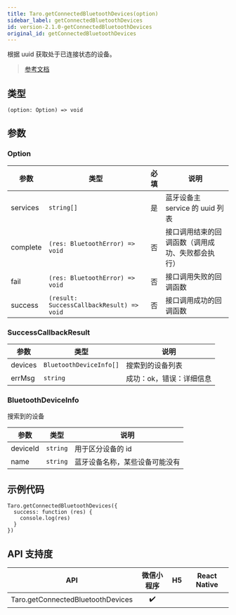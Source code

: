 ```yaml
---
title: Taro.getConnectedBluetoothDevices(option)
sidebar_label: getConnectedBluetoothDevices
id: version-2.1.0-getConnectedBluetoothDevices
original_id: getConnectedBluetoothDevices
---
```


根据 uuid 获取处于已连接状态的设备。

> [参考文档](https://developers.weixin.qq.com/miniprogram/dev/api/device/bluetooth/wx.getConnectedBluetoothDevices.html)

## 类型

```tsx
(option: Option) => void
```

## 参数

### Option

<table>
  <thead>
    <tr>
      <th>参数</th>
      <th>类型</th>
      <th style="text-align:center">必填</th>
      <th>说明</th>
    </tr>
  </thead>
  <tbody>
    <tr>
      <td>services</td>
      <td><code>string[]</code></td>
      <td style="text-align:center">是</td>
      <td>蓝牙设备主 service 的 uuid 列表</td>
    </tr>
    <tr>
      <td>complete</td>
      <td><code>(res: BluetoothError) =&gt; void</code></td>
      <td style="text-align:center">否</td>
      <td>接口调用结束的回调函数（调用成功、失败都会执行）</td>
    </tr>
    <tr>
      <td>fail</td>
      <td><code>(res: BluetoothError) =&gt; void</code></td>
      <td style="text-align:center">否</td>
      <td>接口调用失败的回调函数</td>
    </tr>
    <tr>
      <td>success</td>
      <td><code>(result: SuccessCallbackResult) =&gt; void</code></td>
      <td style="text-align:center">否</td>
      <td>接口调用成功的回调函数</td>
    </tr>
  </tbody>
</table>

### SuccessCallbackResult

<table>
  <thead>
    <tr>
      <th>参数</th>
      <th>类型</th>
      <th>说明</th>
    </tr>
  </thead>
  <tbody>
    <tr>
      <td>devices</td>
      <td><code>BluetoothDeviceInfo[]</code></td>
      <td>搜索到的设备列表</td>
    </tr>
    <tr>
      <td>errMsg</td>
      <td><code>string</code></td>
      <td>成功：ok，错误：详细信息</td>
    </tr>
  </tbody>
</table>

### BluetoothDeviceInfo

搜索到的设备

<table>
  <thead>
    <tr>
      <th>参数</th>
      <th>类型</th>
      <th>说明</th>
    </tr>
  </thead>
  <tbody>
    <tr>
      <td>deviceId</td>
      <td><code>string</code></td>
      <td>用于区分设备的 id</td>
    </tr>
    <tr>
      <td>name</td>
      <td><code>string</code></td>
      <td>蓝牙设备名称，某些设备可能没有</td>
    </tr>
  </tbody>
</table>

## 示例代码

```tsx
Taro.getConnectedBluetoothDevices({
  success: function (res) {
    console.log(res)
  }
})
```

## API 支持度

| API | 微信小程序 | H5 | React Native |
| :---: | :---: | :---: | :---: |
| Taro.getConnectedBluetoothDevices | ✔️ |  |  |
